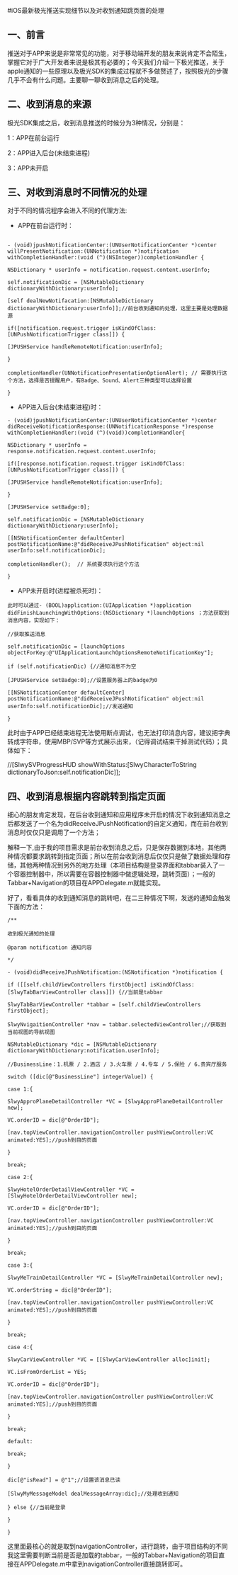#iOS最新极光推送实现细节以及对收到通知跳页面的处理
## 一、前言

推送对于APP来说是非常常见的功能，对于移动端开发的朋友来说肯定不会陌生，掌握它对于广大开发者来说是极其有必要的；今天我们介绍一下极光推送，关于apple通知的一些原理以及极光SDK的集成过程就不多做赘述了，按照极光的步骤几乎不会有什么问题。主要聊一聊收到消息之后的处理。

## 二、收到消息的来源

极光SDK集成之后，收到消息推送的时候分为3种情况，分别是：

1：APP在前台运行

2：APP进入后台(未结束进程)

3：APP未开启

## 三、对收到消息时不同情况的处理

对于不同的情况程序会进入不同的代理方法:

- APP在前台运行时：

```

- (void)jpushNotificationCenter:(UNUserNotificationCenter *)center willPresentNotification:(UNNotification *)notification withCompletionHandler:(void (^)(NSInteger))completionHandler {

NSDictionary * userInfo = notification.request.content.userInfo;

self.notificationDic = [NSMutableDictionary dictionaryWithDictionary:userInfo];

[self dealNewNotifacation:[NSMutableDictionary dictionaryWithDictionary:userInfo]];//前台收到通知的处理，这里主要是处理数据源

if([notification.request.trigger isKindOfClass:[UNPushNotificationTrigger class]]) {

[JPUSHService handleRemoteNotification:userInfo];

}

completionHandler(UNNotificationPresentationOptionAlert); // 需要执行这个方法，选择是否提醒用户，有Badge、Sound、Alert三种类型可以选择设置

}

```

- APP进入后台(未结束进程)时：

```
- (void)jpushNotificationCenter:(UNUserNotificationCenter *)center didReceiveNotificationResponse:(UNNotificationResponse *)response withCompletionHandler:(void (^)(void))completionHandler{

NSDictionary * userInfo = response.notification.request.content.userInfo;

if([response.notification.request.trigger isKindOfClass:[UNPushNotificationTrigger class]]) {

[JPUSHService handleRemoteNotification:userInfo];

}

[JPUSHService setBadge:0];

self.notificationDic = [NSMutableDictionary dictionaryWithDictionary:userInfo];

[[NSNotificationCenter defaultCenter] postNotificationName:@"didReceiveJPushNotification" object:nil userInfo:self.notificationDic];

completionHandler();  // 系统要求执行这个方法

}
```

- APP未开启时(进程被杀死时)：

```
此时可以通过- (BOOL)application:(UIApplication *)application didFinishLaunchingWithOptions:(NSDictionary *)launchOptions ；方法获取到消息内容，实现如下：

//获取推送消息

self.notificationDic = [launchOptions objectForKey:@"UIApplicationLaunchOptionsRemoteNotificationKey"];

if (self.notificationDic) {//通知消息不为空

[JPUSHService setBadge:0];//设置服务器上的badge为0

[[NSNotificationCenter defaultCenter] postNotificationName:@"didReceiveJPushNotification" object:nil userInfo:self.notificationDic];//发送通知

}
```

此时由于APP已经结束进程无法使用断点调试，也无法打印消息内容，建议把字典转成字符串，使用MBP/SVP等方式展示出来，（记得调试结束干掉测试代码）；具体如下：

//[SlwySVProgressHUD showWithStatus:[SlwyCharacterToString dictionaryToJson:self.notificationDic]];


## 四、收到消息根据内容跳转到指定页面

细心的朋友肯定发现，在后台收到通知和应用程序未开启的情况下收到通知消息之后都发送了一个名为didReceiveJPushNotification的自定义通知，而在前台收到消息时仅仅只是调用了一个方法；

解释一下,由于我的项目需求是前台收到消息之后，只是保存数据到本地，其他两种情况都要求跳转到指定页面；所以在前台收到消息后仅仅只是做了数据处理和存储，其他两种情况到另外的地方处理（本项目结构是登录界面和tabbar装入了一个容器控制器中，所以需要在容器控制器中做逻辑处理，跳转页面）；一般的Tabbar+Navigation的项目在APPDelegate.m就能实现。

好了，看看具体的收到通知消息的跳转吧，在二三种情况下啊，发送的通知会触发下面的方法：

```
/**

收到极光通知的处理

@param notification 通知内容

*/

- (void)didReceiveJPushNotification:(NSNotification *)notification {

if ([[self.childViewControllers firstObject] isKindOfClass:[SlwyTabBarViewController class]]) {//当前是tabbar

SlwyTabBarViewController *tabbar = [self.childViewControllers firstObject];

SlwyNvigaitionController *nav = tabbar.selectedViewController;//获取到当前视图的导航视图

NSMutableDictionary *dic = [NSMutableDictionary dictionaryWithDictionary:notification.userInfo];

//BusinessLine：1.机票 / 2.酒店 / 3.火车票 / 4.专车 / 5.保险 / 6.贵宾厅服务

switch ([dic[@"BusinessLine"] integerValue]) {

case 1:{

SlwyApproPlaneDetailController *VC = [SlwyApproPlaneDetailController new];

VC.orderID = dic[@"OrderID"];

[nav.topViewController.navigationController pushViewController:VC animated:YES];//push到目的页面

}

break;

case 2:{

SlwyHotelOrderDetailViewController *VC = [SlwyHotelOrderDetailViewController new];

VC.orderID = dic[@"OrderID"];

[nav.topViewController.navigationController pushViewController:VC animated:YES];//push到目的页面

}

break;

case 3:{

SlwyMeTrainDetailController *VC = [SlwyMeTrainDetailController new];

VC.orderString = dic[@"OrderID"];

[nav.topViewController.navigationController pushViewController:VC animated:YES];//push到目的页面

}

break;

case 4:{

SlwyCarViewController *VC = [[SlwyCarViewController alloc]init];

VC.isFromOrderList = YES;

VC.orderID = dic[@"OrderID"];

[nav.topViewController.navigationController pushViewController:VC animated:YES];//push到目的页面

}

break;

default:

break;

}

dic[@"isRead"] = @"1";//设置该消息已读

[SlwyMyMessageModel dealMessageArray:dic];//处理收到通知

} else {//当前是登录

}

}
```
这里面最核心的就是取到navigationController，进行跳转，由于项目结构的不同我这里需要判断当前是否是加载的tabbar，一般的Tabbar+Navigation的项目直接在APPDelegate.m中拿到navigationController直接跳转即可。

